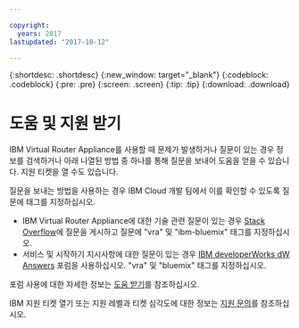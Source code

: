 ```yaml
---

copyright:
  years: 2017
lastupdated: "2017-10-12"

---
```


{:shortdesc: .shortdesc}
{:new_window: target="_blank"}
{:codeblock: .codeblock}
{:pre: .pre}
{:screen: .screen}
{:tip: .tip}
{:download: .download}

# 도움 및 지원 받기

IBM Virtual Router Appliance를 사용할 때 문제가 발생하거나 질문이 있는 경우 정보를 검색하거나 아래 나열된 방법 중 하나를 통해 질문을 보내어 도움을 얻을 수 있습니다. 지원 티켓을 열 수도 있습니다.

질문을 보내는 방법을 사용하는 경우 IBM Cloud 개발 팀에서 이를 확인할 수 있도록 질문에 태그를 지정하십시오.

* IBM Virtual Router Appliance에 대한 기술 관련 질문이 있는 경우 [Stack Overflow](https://stackoverflow.com/search?q=vra+ibm-bluemix)에 질문을 게시하고 질문에 "vra" 및 "ibm-bluemix" 태그를 지정하십시오.
* 서비스 및 시작하기 지시사항에 대한 질문이 있는 경우 [IBM developerWorks dW Answers](https://developer.ibm.com/answers/topics/vra.html?smartspace=bluemix) 포럼을 사용하십시오. "vra" 및 "bluemix" 태그를 지정하십시오.

포럼 사용에 대한 자세한 정보는 [도움 받기](https://console.bluemix.net/docs/support/index.html#getting-help)를 참조하십시오.

IBM 지원 티켓 열기 또는 지원 레벨과 티켓 심각도에 대한 정보는 [지원 문의](https://console.bluemix.net/docs/support/index.html#contacting-support)를 참조하십시오.
